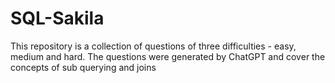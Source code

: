 # SQL-Sakila
This repository is a collection of questions of three difficulties - easy, medium and hard. The questions were generated by ChatGPT and cover the concepts of sub querying and joins

